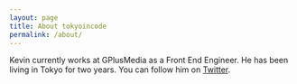 ```yaml
---
layout: page
title: About tokyoincode
permalink: /about/
---
```


Kevin currently works at GPlusMedia as a Front End Engineer. He has been
living in Tokyo for two years. You can follow him on [Twitter](https://twitter.com/tokyoincode).

